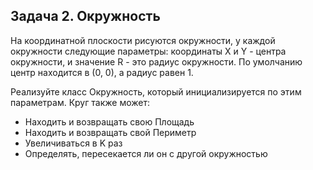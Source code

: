## Задача 2. Окружность
На координатной плоскости рисуются окружности, у каждой окружности следующие параметры: координаты X и Y - центра окружности, и значение R - это радиус окружности. По умолчанию центр находится в (0, 0), а радиус равен 1.

Реализуйте класс Окружность, который инициализируется по этим параметрам. Круг также может:
- Находить и возвращать свою Площадь
- Находить и возвращать свой Периметр
- Увеличиваться в K раз
- Определять, пересекается ли он с другой окружностью

